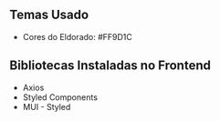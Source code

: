 ## Temas Usado
- Cores do Eldorado: #FF9D1C

## Bibliotecas Instaladas no Frontend
- Axios
- Styled Components
- MUI - Styled
